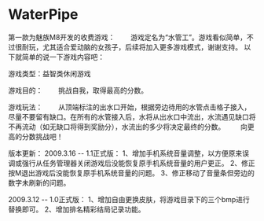# WaterPipe
第一款为魅族M8开发的收费游戏：
　　游戏定名为“水管工”。游戏看似简单，不过很耐玩，尤其适合爱动脑的女孩子，后续将加入更多游戏模式，谢谢支持。
以下就简单的说一下游戏内容吧：

游戏类型：益智类休闲游戏

游戏目的：
　　挑战自我，取得最高的分数。

游戏玩法：
　　从顶端标注的出水口开始，根据旁边待用的水管点击格子接入，尽量不要留有缺口。在所有的水管接入后，水将从出水口中流出，水流遇见缺口将不再流动（如无缺口将得到奖励分），水流出的多少将决定最终的分数。
　　向更高的分数挑战吧！

版本更新：
2009.3.16 -- 1.1正式版：
    1、增加手机系统音量调整，以方便原来误调或强行从任务管理器关闭游戏后没能恢复原手机系统音量的用户更正。
    2、修正按M退出游戏后没能恢复原手机系统音量的问题。
    3、修正移动了音量条但旁边的数字未刷新的问题。

2009.3.12 -- 1.0正式版：
    1、增加自由更换皮肤，将游戏目录下的三个bmp进行替换即可。
    2、增加排名精彩结局记录功能。